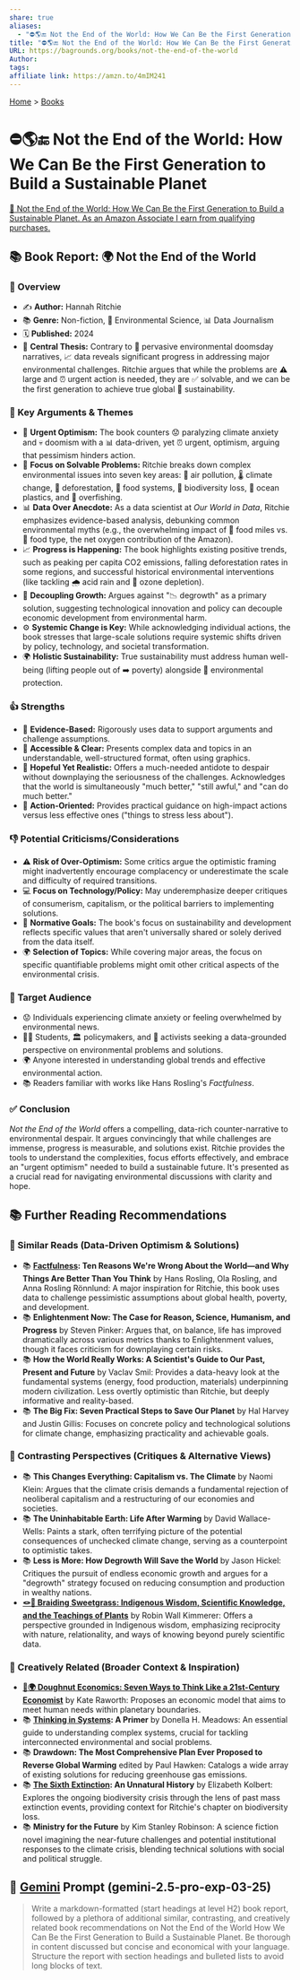 ```yaml
---
share: true
aliases:
  - "⛔🌎🔚 Not the End of the World: How We Can Be the First Generation to Build a Sustainable Planet"
title: "⛔🌎🔚 Not the End of the World: How We Can Be the First Generation to Build a Sustainable Planet"
URL: https://bagrounds.org/books/not-the-end-of-the-world
Author: 
tags: 
affiliate link: https://amzn.to/4mIM241
---
```

[Home](../index.md) > [Books](./index.md)  
# ⛔🌎🔚 Not the End of the World: How We Can Be the First Generation to Build a Sustainable Planet  
[🛒 Not the End of the World: How We Can Be the First Generation to Build a Sustainable Planet. As an Amazon Associate I earn from qualifying purchases.](https://amzn.to/4mIM241)  
  
## 📚 Book Report: 🌍 Not the End of the World  
  
### 🔎 Overview  
  
* ✍️ **Author:** Hannah Ritchie  
* 📚 **Genre:** Non-fiction, 🌿 Environmental Science, 📊 Data Journalism  
* 🗓️ **Published:** 2024  
* 🎯 **Central Thesis:** Contrary to 📢 pervasive environmental doomsday narratives, 📈 data reveals significant progress in addressing major environmental challenges. Ritchie argues that while the problems are ⚠️ large and ⏰ urgent action is needed, they are ✅ solvable, and we can be the first generation to achieve true global 🤝 sustainability.  
  
### 🔑 Key Arguments & Themes  
  
* 💪 **Urgent Optimism:** The book counters 😟 paralyzing climate anxiety and 💀 doomism with a 📊 data-driven, yet ⏰ urgent, optimism, arguing that pessimism hinders action.  
* 🎯 **Focus on Solvable Problems:** Ritchie breaks down complex environmental issues into seven key areas: 💨 air pollution, 🌡️ climate change, 🌳 deforestation, 🍎 food systems, 🦋 biodiversity loss, 🌊 ocean plastics, and 🎣 overfishing.  
* 📊 **Data Over Anecdote:** As a data scientist at *Our World in Data*, Ritchie emphasizes evidence-based analysis, debunking common environmental myths (e.g., the overwhelming impact of 🚚 food miles vs. 🍎 food type, the net oxygen contribution of the Amazon).  
* 📈 **Progress is Happening:** The book highlights existing positive trends, such as peaking per capita CO2 emissions, falling deforestation rates in some regions, and successful historical environmental interventions (like tackling 🌧️ acid rain and 💨 ozone depletion).  
* 🌱 **Decoupling Growth:** Argues against "📉 degrowth" as a primary solution, suggesting technological innovation and policy can decouple economic development from environmental harm.  
* ⚙️ **Systemic Change is Key:** While acknowledging individual actions, the book stresses that large-scale solutions require systemic shifts driven by policy, technology, and societal transformation.  
* 🌍 **Holistic Sustainability:** True sustainability must address human well-being (lifting people out of ➡️ poverty) alongside 🌿 environmental protection.  
  
### 👍 Strengths  
  
* 🔬 **Evidence-Based:** Rigorously uses data to support arguments and challenge assumptions.  
* 📖 **Accessible & Clear:** Presents complex data and topics in an understandable, well-structured format, often using graphics.  
* 🙏 **Hopeful Yet Realistic:** Offers a much-needed antidote to despair without downplaying the seriousness of the challenges. Acknowledges that the world is simultaneously "much better," "still awful," and "can do much better."  
* 🚀 **Action-Oriented:** Provides practical guidance on high-impact actions versus less effective ones ("things to stress less about").  
  
### 👎 Potential Criticisms/Considerations  
  
* ⚠️ **Risk of Over-Optimism:** Some critics argue the optimistic framing might inadvertently encourage complacency or underestimate the scale and difficulty of required transitions.  
* 💻 **Focus on Technology/Policy:** May underemphasize deeper critiques of consumerism, capitalism, or the political barriers to implementing solutions.  
* 🎯 **Normative Goals:** The book's focus on sustainability and development reflects specific values that aren't universally shared or solely derived from the data itself.  
* 🌍 **Selection of Topics:** While covering major areas, the focus on specific quantifiable problems might omit other critical aspects of the environmental crisis.  
  
### 🎯 Target Audience  
  
* 😟 Individuals experiencing climate anxiety or feeling overwhelmed by environmental news.  
* 🧑‍🎓 Students, 🏛️ policymakers, and 📣 activists seeking a data-grounded perspective on environmental problems and solutions.  
* 🌍 Anyone interested in understanding global trends and effective environmental action.  
* 📚 Readers familiar with works like Hans Rosling's *Factfulness*.  
  
### ✅ Conclusion  
  
*Not the End of the World* offers a compelling, data-rich counter-narrative to environmental despair. It argues convincingly that while challenges are immense, progress is measurable, and solutions exist. Ritchie provides the tools to understand the complexities, focus efforts effectively, and embrace an "urgent optimism" needed to build a sustainable future. It's presented as a crucial read for navigating environmental discussions with clarity and hope.  
  
## 📚 Further Reading Recommendations  
  
### 📖 Similar Reads (Data-Driven Optimism & Solutions)  
  
* 📚 **[Factfulness](./factfulness.md): Ten Reasons We're Wrong About the World—and Why Things Are Better Than You Think** by Hans Rosling, Ola Rosling, and Anna Rosling Rönnlund: A major inspiration for Ritchie, this book uses data to challenge pessimistic assumptions about global health, poverty, and development.  
* 📚 **Enlightenment Now: The Case for Reason, Science, Humanism, and Progress** by Steven Pinker: Argues that, on balance, life has improved dramatically across various metrics thanks to Enlightenment values, though it faces criticism for downplaying certain risks.  
* 📚 **How the World Really Works: A Scientist's Guide to Our Past, Present and Future** by Vaclav Smil: Provides a data-heavy look at the fundamental systems (energy, food production, materials) underpinning modern civilization. Less overtly optimistic than Ritchie, but deeply informative and reality-based.  
* 📚 **The Big Fix: Seven Practical Steps to Save Our Planet** by Hal Harvey and Justin Gillis: Focuses on concrete policy and technological solutions for climate change, emphasizing practicality and achievable goals.  
  
### 📖 Contrasting Perspectives (Critiques & Alternative Views)  
  
* 📚 **This Changes Everything: Capitalism vs. The Climate** by Naomi Klein: Argues that the climate crisis demands a fundamental rejection of neoliberal capitalism and a restructuring of our economies and societies.  
* 📚 **The Uninhabitable Earth: Life After Warming** by David Wallace-Wells: Paints a stark, often terrifying picture of the potential consequences of unchecked climate change, serving as a counterpoint to optimistic takes.  
* 📚 **Less is More: How Degrowth Will Save the World** by Jason Hickel: Critiques the pursuit of endless economic growth and argues for a "degrowth" strategy focused on reducing consumption and production in wealthy nations.  
* **[🪢🌾 Braiding Sweetgrass: Indigenous Wisdom, Scientific Knowledge, and the Teachings of Plants](./braiding-sweetgrass.md)** by Robin Wall Kimmerer: Offers a perspective grounded in Indigenous wisdom, emphasizing reciprocity with nature, relationality, and ways of knowing beyond purely scientific data.  
  
### 🎨 Creatively Related (Broader Context & Inspiration)  
  
* **[🍩🌍 Doughnut Economics: Seven Ways to Think Like a 21st-Century Economist](./doughnut-economics-seven-ways-to-think-like-a-21st-century-economist.md)** by Kate Raworth: Proposes an economic model that aims to meet human needs within planetary boundaries.  
* 📚 **[Thinking in Systems](./thinking-in-systems.md): A Primer** by Donella H. Meadows: An essential guide to understanding complex systems, crucial for tackling interconnected environmental and social problems.  
* 📚 **Drawdown: The Most Comprehensive Plan Ever Proposed to Reverse Global Warming** edited by Paul Hawken: Catalogs a wide array of existing solutions for reducing greenhouse gas emissions.  
* 📚 **[The Sixth Extinction](./the-sixth-extinction.md): An Unnatural History** by Elizabeth Kolbert: Explores the ongoing biodiversity crisis through the lens of past mass extinction events, providing context for Ritchie's chapter on biodiversity loss.  
* 📚 **Ministry for the Future** by Kim Stanley Robinson: A science fiction novel imagining the near-future challenges and potential institutional responses to the climate crisis, blending technical solutions with social and political struggle.  
  
## 💬 [Gemini](../software/gemini.md) Prompt (gemini-2.5-pro-exp-03-25)  
> Write a markdown-formatted (start headings at level H2) book report, followed by a plethora of additional similar, contrasting, and creatively related book recommendations on Not the End of the World How We Can Be the First Generation to Build a Sustainable Planet. Be thorough in content discussed but concise and economical with your language. Structure the report with section headings and bulleted lists to avoid long blocks of text.